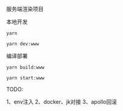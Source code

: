 服务端渲染项目

本地开发

```
yarn

yarn dev:www
```

编译部署

```
yarn build:www

yarn start:www
```

TODO:

1、env注入
2、docker、jk对接
3、apollo回滚
